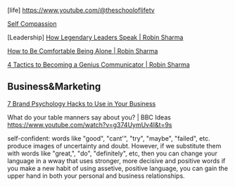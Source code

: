 
[life]
https://www.youtube.com/@theschooloflifetv

[Self Compassion](https://www.youtube.com/watch?v=-kfUE41-JFw&t=68s)

[Leadership]
[How Legendary Leaders Speak | Robin Sharma](https://www.youtube.com/watch?v=-OIAnt8A9Ek&t=1s)

[How to Be Comfortable Being Alone | Robin Sharma](https://www.youtube.com/watch?v=oLxafxniWZc)

[4 Tactics to Becoming a Genius Communicator | Robin Sharma](https://www.youtube.com/watch?v=Z5A-ZskVHRA)

## Business&Marketing
[7 Brand Psychology Hacks to Use in Your Business](https://www.youtube.com/watch?v=rB5aovw1q9w&t=677s)



What do your table manners say about you? | BBC Ideas
https://www.youtube.com/watch?v=g374UymUv4I&t=9s

self-confident:
words like "good", "cant'", "try", "maybe", "failed", etc. produce images
of uncertainty and doubt. However, if we substitute them with words like "great,", "do", 
"definitely", etc, then you can change your language in a wway that uses stronger, more 
decisive and positive words
if you make a new habit of using assetive, positive language, you can gain the upper hand in both your
personal and business relationships.